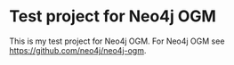 Test project for Neo4j OGM
===============

This is my test project for Neo4j OGM. For Neo4j OGM see https://github.com/neo4j/neo4j-ogm.

